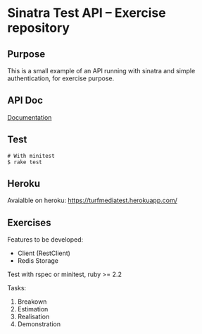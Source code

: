 # Sinatra Test API – Exercise repository

## Purpose

This is a small example of an API running with sinatra and simple authentication, for exercise purpose.

## API Doc

[Documentation](doc/API.md)

## Test

``` command-line
# With minitest
$ rake test
```

## Heroku

Avaialble on heroku: https://turfmediatest.herokuapp.com/

## Exercises

Features to be developed:

* Client (RestClient)
* Redis Storage

Test with rspec or minitest, ruby >= 2.2

Tasks:

1. Breakown
2. Estimation
3. Realisation
4. Demonstration
